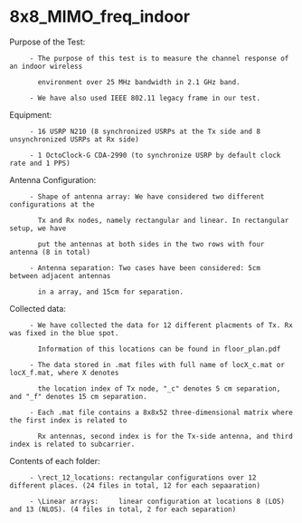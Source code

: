 # 8x8_MIMO_freq_indoor
Purpose of the Test:

         - The purpose of this test is to measure the channel response of an indoor wireless

           environment over 25 MHz bandwidth in 2.1 GHz band.

         - We have also used IEEE 802.11 legacy frame in our test.

Equipment:

         - 16 USRP N210 (8 synchronized USRPs at the Tx side and 8 unsynchronized USRPs at Rx side)

         - 1 OctoClock-G CDA-2990 (to synchronize USRP by default clock rate and 1 PPS)



Antenna Configuration:

         - Shape of antenna array: We have considered two different configurations at the

           Tx and Rx nodes, namely rectangular and linear. In rectangular setup, we have 

           put the antennas at both sides in the two rows with four antenna (8 in total)

         - Antenna separation: Two cases have been considered: 5cm  between adjacent antennas

           in a array, and 15cm for separation. 



Collected data: 

         - We have collected the data for 12 different placments of Tx. Rx was fixed in the blue spot.

           Information of this locations can be found in floor_plan.pdf

         - The data stored in .mat files with full name of locX_c.mat or locX_f.mat, where X denotes 

           the location index of Tx node, "_c" denotes 5 cm separation, and "_f" denotes 15 cm separation.

         - Each .mat file contains a 8x8x52 three-dimensional matrix where the first index is related to

           Rx antennas, second index is for the Tx-side antenna, and third index is related to subcarrier.



Contents of each folder:

         - \rect_12_locations: rectangular configurations over 12 different places. (24 files in total, 12 for each sepaaration)

         - \Linear arrays:     linear configuration at locations 8 (LOS) and 13 (NLOS). (4 files in total, 2 for each separation)
